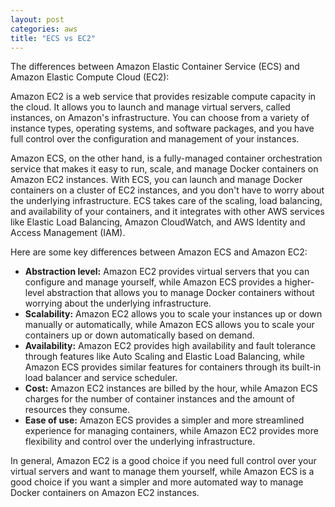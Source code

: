 ```yaml
---
layout: post
categories: aws
title: "ECS vs EC2"
---
```


The differences between Amazon Elastic Container Service (ECS) and Amazon Elastic Compute Cloud (EC2):

Amazon EC2 is a web service that provides resizable compute capacity in the cloud. It allows you to launch and manage virtual servers, called instances, on Amazon's infrastructure. You can choose from a variety of instance types, operating systems, and software packages, and you have full control over the configuration and management of your instances.

Amazon ECS, on the other hand, is a fully-managed container orchestration service that makes it easy to run, scale, and manage Docker containers on Amazon EC2 instances. With ECS, you can launch and manage Docker containers on a cluster of EC2 instances, and you don't have to worry about the underlying infrastructure. ECS takes care of the scaling, load balancing, and availability of your containers, and it integrates with other AWS services like Elastic Load Balancing, Amazon CloudWatch, and AWS Identity and Access Management (IAM).

Here are some key differences between Amazon ECS and Amazon EC2:

- **Abstraction level:** Amazon EC2 provides virtual servers that you can configure and manage yourself, while Amazon ECS provides a higher-level abstraction that allows you to manage Docker containers without worrying about the underlying infrastructure.
- **Scalability:** Amazon EC2 allows you to scale your instances up or down manually or automatically, while Amazon ECS allows you to scale your containers up or down automatically based on demand.
- **Availability:** Amazon EC2 provides high availability and fault tolerance through features like Auto Scaling and Elastic Load Balancing, while Amazon ECS provides similar features for containers through its built-in load balancer and service scheduler.
- **Cost:** Amazon EC2 instances are billed by the hour, while Amazon ECS charges for the number of container instances and the amount of resources they consume.
- **Ease of use:** Amazon ECS provides a simpler and more streamlined experience for managing containers, while Amazon EC2 provides more flexibility and control over the underlying infrastructure.

In general, Amazon EC2 is a good choice if you need full control over your virtual servers and want to manage them yourself, while Amazon ECS is a good choice if you want a simpler and more automated way to manage Docker containers on Amazon EC2 instances.